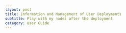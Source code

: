 ```yaml
---
layout: post
title: Information and Management of User Deployments
subtitle: Play with my nodes after the deployment
category: User Guide
---
```

